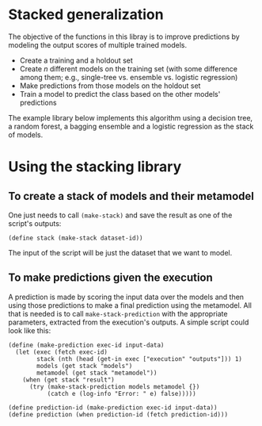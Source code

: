 # Stacked generalization

The objective of the functions in this libray is to improve
predictions by modeling the output scores of multiple trained models.

- Create a training and a holdout set
- Create *n* different models on the training set (with some
  difference among them; e.g., single-tree vs. ensemble vs. logistic
  regression)
- Make predictions from those models on the holdout set
- Train a model to predict the class based on the other models' predictions

The example library below implements this algorithm using a decision tree, a random
forest, a bagging ensemble and a logistic regression as the stack of
models.

# Using the stacking library

## To create a stack of models and their metamodel

One just needs to call `(make-stack)` and save the result as one of the
script's outputs:

```
(define stack (make-stack dataset-id))
```

The input of the script will be just the dataset that we want to model.

## To make predictions given the execution

A prediction is made by scoring the input data over the models and then
using those predictions to make a final prediction using the metamodel.
All that is needed is to call `make-stack-prediction` with the appropriate
parameters, extracted from the execution's outputs.  A simple script could look
like this:

```
(define (make-prediction exec-id input-data)
  (let (exec (fetch exec-id)
        stack (nth (head (get-in exec ["execution" "outputs"])) 1)
        models (get stack "models")
        metamodel (get stack "metamodel"))
    (when (get stack "result")
      (try (make-stack-prediction models metamodel {})
           (catch e (log-info "Error: " e) false)))))

(define prediction-id (make-prediction exec-id input-data))
(define prediction (when prediction-id (fetch prediction-id)))
```
